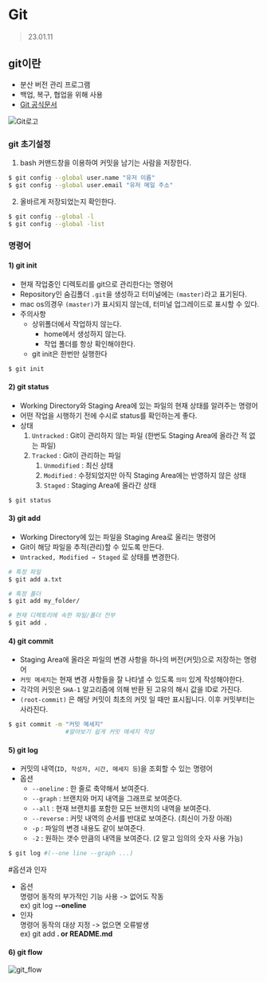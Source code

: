 # Git
>23.01.11

## git이란 
- 분산 버전 관리 프로그램
- 백업, 복구, 협업을 위해 사용
- [Git 공식문서](https://git-scm.com/book/ko/v2)

![Git로고](https://user-images.githubusercontent.com/49775540/168756716-68f9aebb-380f-4897-8141-78d8403f6113.png)

### git 초기설정
1. bash 커맨드창을 이용하여 커밋을 남기는 사람을 저장한다.
```bash
$ git config --global user.name "유저 이름"
$ git config --global user.email "유저 메일 주소"
```
2. 올바르게 저장되었는지 확인한다.
```bash
$ git config --global -l
$ git config --global -list
```
### 명령어

#### 1) git init

- 현재 작업중인 디렉토리를 git으로 관리한다는 명령어
- Repository인 숨김폴더 `.git`을 생성하고 터미널에는 `(master)`라고 표기된다.
- mac os의경우 `(master)`가 표시되지 않는데, 터미널 업그레이드로 표시할 수 있다.
- 주의사항
    - 상위폴더에서 작업하지 않는다.
        - home에서 생성하지 않는다.
        - 작업 폴더를 항상 확인해야한다.
    - git init은 한번만 실행한다

```bash
$ git init
```

#### 2) git status

- Working Directory와 Staging Area에 있는 파일의 현재 상태를 알려주는 명령어
- 어떤 작업을 시행하기 전에 수시로 status를 확인하는게 좋다.
- 상태
    1. `Untracked` : Git이 관리하지 않는 파일 (한번도 Staging Area에 올라간 적 없는 파일)
    2. `Tracked` : Git이 관리하는 파일
        1. `Unmodified` : 최신 상태
        2. `Modified` : 수정되었지만 아직 Staging Area에는 반영하지 않은 상태
        3. `Staged` : Staging Area에 올라간 상태
```bash
$ git status
```

#### 3) git add

- Working Directory에 있는 파일을 Staging Area로 올리는 명령어
- Git이 해당 파일을 추적(관리)할 수 있도록 만든다.
- `Untracked, Modified → Staged` 로 상태를 변경한다.

```bash
# 특정 파일
$ git add a.txt

# 특정 폴더
$ git add my_folder/

# 현재 디렉토리에 속한 파일/폴더 전부
$ git add .
```

#### 4) git commit

- Staging Area에 올라온 파일의 변경 사항을 하나의 버전(커밋)으로 저장하는 명령어
- `커밋 메세지`는 현재 변경 사항들을 잘 나타낼 수 있도록 `의미` 있게 작성해야한다.
- 각각의 커밋은 `SHA-1` 알고리즘에 의해 반환 된 고유의 해시 값을 ID로 가진다.
- `(root-commit)` 은 해당 커밋이 최초의 커밋 일 때만 표시됩니다. 이후 커밋부터는 사라진다.

```bash
$ git commit -m "커밋 메세지"
                #알아보기 쉽게 커밋 메세지 작성
```

#### 5) git log

- 커밋의 내역(`ID, 작성자, 시간, 메세지 등`)을 조회할 수 있는 명령어
- 옵션
    - `--oneline` : 한 줄로 축약해서 보여준다.
    - `--graph` : 브랜치와 머지 내역을 그래프로 보여준다.
    - `--all` : 현재 브랜치를 포함한 모든 브랜치의 내역을 보여준다.
    - `--reverse` : 커밋 내역의 순서를 반대로 보여준다. (최신이 가장 아래)
    - `-p` : 파일의 변경 내용도 같이 보여준다.
    - `-2` : 원하는 갯수 만큼의 내역을 보여준다. (2 말고 임의의 숫자 사용 가능)

```bash
$ git log #(--one line --graph ...)
```

#옵션과 인자   
- 옵션   
명령어 동작의 부가적인 기능 사용 -> 없어도 작동    
ex) git log **--oneline**
- 인자   
명령어 동작의 대상 지정 -> 없으면 오류발생    
ex) git add **. or README.md**

#### 6) git flow
![git_flow](https://www.notion.so/4-Git-db2f2e87d7594724b6308d13b51daff8#d5aefe3792f849b499b40fb0af7b66dd)